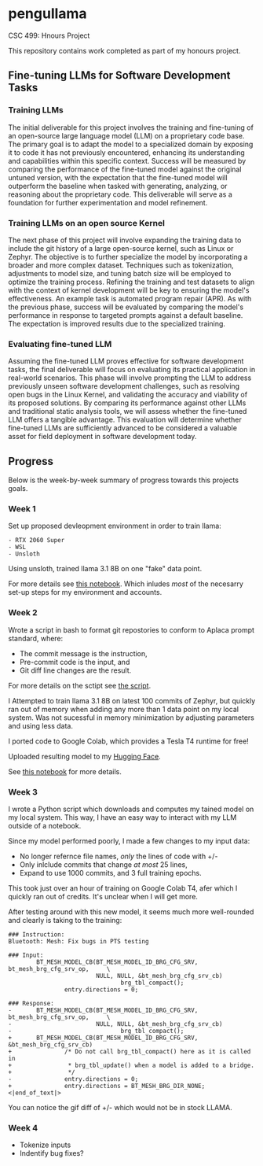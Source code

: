 # pengullama

CSC 499: Hnours Project

This repository contains work completed as part of my honours project.

## Fine-tuning LLMs for Software Development Tasks

### Training LLMs

The initial deliverable for this project involves the training and fine-tuning of an open-source
large language model (LLM) on a proprietary code base. The primary goal is to adapt the model
to a specialized domain by exposing it to code it has not previously encountered, enhancing its
understanding and capabilities within this specific context. Success will be measured by
comparing the performance of the fine-tuned model against the original untuned version, with
the expectation that the fine-tuned model will outperform the baseline when tasked with
generating, analyzing, or reasoning about the proprietary code. This deliverable will serve as a
foundation for further experimentation and model refinement.

### Training LLMs on an open source Kernel

The next phase of this project will involve expanding the training data to include the git history
of a large open-source kernel, such as Linux or Zephyr. The objective is to further specialize
the model by incorporating a broader and more complex dataset. Techniques such as
tokenization, adjustments to model size, and tuning batch size will be employed to optimize the
training process. Refining the training and test datasets to align with the context of kernel
development will be key to ensuring the model's effectiveness. An example task is automated
program repair (APR). As with the previous phase, success will be evaluated by comparing the
model's performance in response to targeted prompts against a default baseline. The
expectation is improved results due to the specialized training.

### Evaluating fine-tuned LLM

Assuming the fine-tuned LLM proves effective for software development tasks, the final
deliverable will focus on evaluating its practical application in real-world scenarios. This phase
will involve prompting the LLM to address previously unseen software development challenges,
such as resolving open bugs in the Linux Kernel, and validating the accuracy and viability of its
proposed solutions. By comparing its performance against other LLMs and traditional static
analysis tools, we will assess whether the fine-tuned LLM offers a tangible advantage. This
evaluation will determine whether fine-tuned LLMs are sufficiently advanced to be considered a
valuable asset for field deployment in software development today.

## Progress

Below is the week-by-week summary of progress towards this projects goals.

### Week 1

Set up proposed devleopment environment in order to train llama:

    - RTX 2060 Super
    - WSL
    - Unsloth

Using unsloth, trained llama 3.1 8B on one "fake" data point.

For more details see [this notebook](./notebooks/week_1.ipynb). Which inludes
_most_ of the necesarry set-up steps for my environment and accounts.

### Week 2

Wrote a script in bash to format git repostories to conform to Aplaca prompt standard, where:

- The commit message is the instruction,
- Pre-commit code is the input, and
- Git diff line changes are the result.

For more details on the sctipt see [the script](./promptify.sh).

I Attempted to train llama 3.1 8B on latest 100 commits of Zephyr, but quickly
ran out of memory when adding any more than 1 data point on my local system. Was not sucessful
in memory minimization by adjusting parameters and using less data.

I ported code to Google Colab, which provides a Tesla T4 runtime for free!

Uploaded resulting model to my [Hugging Face](https://huggingface.co/wrighted/zephllama).

See [this notebook](./notebooks/week_2.ipynb) for more details.

### Week 3 

I wrote a Python script which downloads and computes my tained model on my local system.
This way, I have an easy way to interact with my LLM outside of a notebook.

Since my model performed poorly, I made a few changes to my input data:

- No longer refernce file names, _only_ the lines of code with +/-
- Only inlclude commits that change _at most_ 25 lines,
- Expand to use 1000 commits, and 3 full training epochs.

This took just over an hour of training on Google Colab T4, afer which
I quickly ran out of credits. It's unclear when I will get more.

After testing around with this new model, it seems much more well-rounded
and clearly is taking to the training:

```
### Instruction:
Bluetooth: Mesh: Fix bugs in PTS testing

### Input:
        BT_MESH_MODEL_CB(BT_MESH_MODEL_ID_BRG_CFG_SRV, bt_mesh_brg_cfg_srv_op,     \
                         NULL, NULL, &bt_mesh_brg_cfg_srv_cb)
                                brg_tbl_compact();
                entry.directions = 0;

### Response:
-       BT_MESH_MODEL_CB(BT_MESH_MODEL_ID_BRG_CFG_SRV, bt_mesh_brg_cfg_srv_op,     \
-                        NULL, NULL, &bt_mesh_brg_cfg_srv_cb)
-                               brg_tbl_compact();
+       BT_MESH_MODEL_CB(BT_MESH_MODEL_ID_BRG_CFG_SRV, &bt_mesh_brg_cfg_srv_cb)
+               /* Do not call brg_tbl_compact() here as it is called in
+                * brg_tbl_update() when a model is added to a bridge.
+                */
-               entry.directions = 0;
+               entry.directions = BT_MESH_BRG_DIR_NONE;<|end_of_text|>
```

You can notice the gif diff of +/- which would not be in stock LLAMA.

### Week 4

- Tokenize inputs
- Indentify bug fixes?
